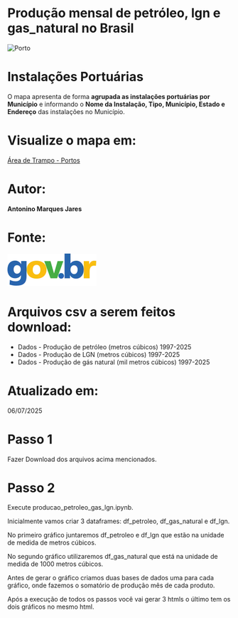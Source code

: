 # Produção mensal de petróleo, lgn e gas_natural no Brasil

![Porto](plataforma_de_petróleo.jpg)

# Instalações Portuárias
O mapa apresenta de forma **agrupada as instalações portuárias por Município** e informando o **Nome da Instalação, Tipo, Município, Estado e Endereço** das instalações no Município.

# Visualize o mapa em:
[Área de Trampo - Portos](https://www.areadetrampo.com.br/producao-mensal-de-petroleo-lgn-e-gas-natural-no-brasil/)

# Autor:

**Antonino Marques Jares**

# Fonte:
[![GOVBR](govbr.webp)](https://dados.gov.br/dados/conjuntos-dados/producao-de-petroleo-e-gas-natural-por-estado-e-localizacao)

# Arquivos csv a serem feitos download:

- Dados - Produção de petróleo (metros cúbicos) 1997-2025
- Dados - Produção de LGN (metros cúbicos) 1997-2025
- Dados - Produção de gás natural (mil metros cúbicos) 1997-2025

# Atualizado em:

06/07/2025

# Passo 1
Fazer Download dos arquivos acima mencionados.

# Passo 2
Execute producao_petroleo_gas_lgn.ipynb.

Inicialmente vamos criar 3 dataframes: df_petroleo, df_gas_natural e df_lgn.

No primeiro gráfico juntaremos df_petroleo e df_lgn que estão na unidade de medida de metros cúbicos.

No segundo gráfico utilizaremos df_gas_natural que está na unidade de medida de 1000 metros cúbicos.

Antes de gerar o gráfico criamos duas bases de dados uma para cada gráfico, onde fazemos o somatório de produção mês de cada produto.

Após a execução de todos os passos você vai gerar 3 htmls o último tem os dois gráficos no mesmo html.




